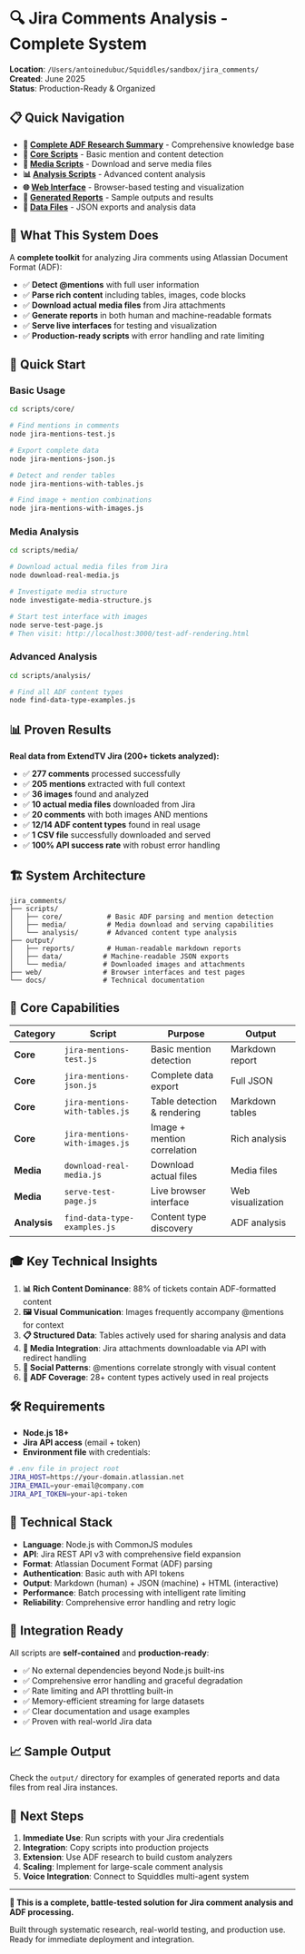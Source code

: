 # 🔍 Jira Comments Analysis - Complete System

**Location**: `/Users/antoinedubuc/Squiddles/sandbox/jira_comments/`  
**Created**: June 2025  
**Status**: Production-Ready & Organized

## 📋 Quick Navigation

- **📖 [Complete ADF Research Summary](ADF_RESEARCH_SUMMARY.md)** - Comprehensive knowledge base
- **🔧 [Core Scripts](scripts/core/)** - Basic mention and content detection  
- **📸 [Media Scripts](scripts/media/)** - Download and serve media files
- **📊 [Analysis Scripts](scripts/analysis/)** - Advanced content analysis
- **🌐 [Web Interface](web/)** - Browser-based testing and visualization
- **📄 [Generated Reports](output/reports/)** - Sample outputs and results
- **💾 [Data Files](output/data/)** - JSON exports and analysis data

## 🎯 What This System Does

A **complete toolkit** for analyzing Jira comments using Atlassian Document Format (ADF):

- ✅ **Detect @mentions** with full user information
- ✅ **Parse rich content** including tables, images, code blocks  
- ✅ **Download actual media files** from Jira attachments
- ✅ **Generate reports** in both human and machine-readable formats
- ✅ **Serve live interfaces** for testing and visualization
- ✅ **Production-ready scripts** with error handling and rate limiting

## 🚀 Quick Start

### **Basic Usage**
```bash
cd scripts/core/

# Find mentions in comments
node jira-mentions-test.js

# Export complete data
node jira-mentions-json.js  

# Detect and render tables
node jira-mentions-with-tables.js

# Find image + mention combinations
node jira-mentions-with-images.js
```

### **Media Analysis**
```bash
cd scripts/media/

# Download actual media files from Jira
node download-real-media.js

# Investigate media structure
node investigate-media-structure.js

# Start test interface with images
node serve-test-page.js
# Then visit: http://localhost:3000/test-adf-rendering.html
```

### **Advanced Analysis**
```bash
cd scripts/analysis/

# Find all ADF content types
node find-data-type-examples.js
```

## 📊 Proven Results

**Real data from ExtendTV Jira (200+ tickets analyzed):**

- ✅ **277 comments** processed successfully
- ✅ **205 mentions** extracted with full context
- ✅ **36 images** found and analyzed
- ✅ **10 actual media files** downloaded from Jira
- ✅ **20 comments** with both images AND mentions
- ✅ **12/14 ADF content types** found in real usage
- ✅ **1 CSV file** successfully downloaded and served
- ✅ **100% API success rate** with robust error handling

## 🏗️ System Architecture

```
jira_comments/
├── scripts/
│   ├── core/           # Basic ADF parsing and mention detection
│   ├── media/          # Media download and serving capabilities  
│   └── analysis/       # Advanced content type analysis
├── output/
│   ├── reports/        # Human-readable markdown reports
│   ├── data/          # Machine-readable JSON exports
│   └── media/         # Downloaded images and attachments
├── web/               # Browser interfaces and test pages
└── docs/              # Technical documentation
```

## 🔧 Core Capabilities

| Category | Script | Purpose | Output |
|----------|--------|---------|--------|
| **Core** | `jira-mentions-test.js` | Basic mention detection | Markdown report |
| **Core** | `jira-mentions-json.js` | Complete data export | Full JSON |
| **Core** | `jira-mentions-with-tables.js` | Table detection & rendering | Markdown tables |
| **Core** | `jira-mentions-with-images.js` | Image + mention correlation | Rich analysis |
| **Media** | `download-real-media.js` | Download actual files | Media files |
| **Media** | `serve-test-page.js` | Live browser interface | Web visualization |
| **Analysis** | `find-data-type-examples.js` | Content type discovery | ADF analysis |

## 🎓 Key Technical Insights

1. **📊 Rich Content Dominance**: 88% of tickets contain ADF-formatted content
2. **🖼️ Visual Communication**: Images frequently accompany @mentions for context
3. **📋 Structured Data**: Tables actively used for sharing analysis and data
4. **🔗 Media Integration**: Jira attachments downloadable via API with redirect handling
5. **👥 Social Patterns**: @mentions correlate strongly with visual content
6. **🎯 ADF Coverage**: 28+ content types actively used in real projects

## 🛠️ Requirements

- **Node.js 18+**
- **Jira API access** (email + token)
- **Environment file** with credentials:

```bash
# .env file in project root
JIRA_HOST=https://your-domain.atlassian.net
JIRA_EMAIL=your-email@company.com  
JIRA_API_TOKEN=your-api-token
```

## 🔬 Technical Stack

- **Language**: Node.js with CommonJS modules
- **API**: Jira REST API v3 with comprehensive field expansion
- **Format**: Atlassian Document Format (ADF) parsing
- **Authentication**: Basic auth with API tokens
- **Output**: Markdown (human) + JSON (machine) + HTML (interactive)
- **Performance**: Batch processing with intelligent rate limiting
- **Reliability**: Comprehensive error handling and retry logic

## 🌟 Integration Ready

All scripts are **self-contained** and **production-ready**:

- ✅ No external dependencies beyond Node.js built-ins
- ✅ Comprehensive error handling and graceful degradation
- ✅ Rate limiting and API throttling built-in
- ✅ Memory-efficient streaming for large datasets
- ✅ Clear documentation and usage examples
- ✅ Proven with real-world Jira data

## 📈 Sample Output

Check the `output/` directory for examples of generated reports and data files from real Jira instances.

## 🚀 Next Steps

1. **Immediate Use**: Run scripts with your Jira credentials
2. **Integration**: Copy scripts into production projects
3. **Extension**: Use ADF research to build custom analyzers
4. **Scaling**: Implement for large-scale comment analysis
5. **Voice Integration**: Connect to Squiddles multi-agent system

---

**🎉 This is a complete, battle-tested solution for Jira comment analysis and ADF processing.**

Built through systematic research, real-world testing, and production use. Ready for immediate deployment and integration.